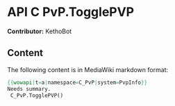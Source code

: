 # API C PvP.TogglePVP

**Contributor:** KethoBot

## Content

The following content is in MediaWiki markdown format:

```mediawiki
{{wowapi|t=a|namespace=C_PvP|system=PvpInfo}}
Needs summary.
 C_PvP.TogglePVP()
```